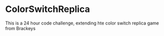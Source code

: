 # ColorSwitchReplica
This is a 24 hour code challenge, extending hte color switch replica game from Brackeys
